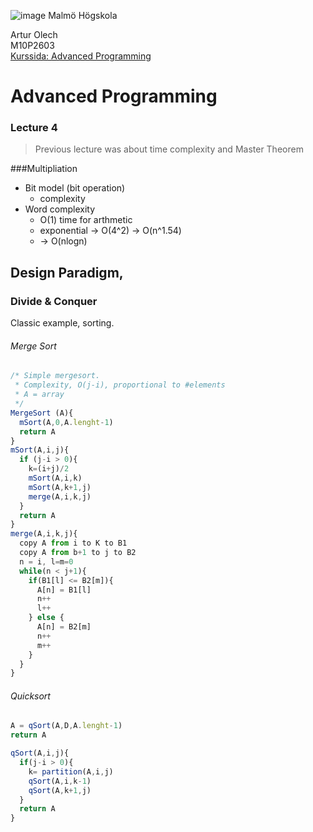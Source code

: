 ![image](https://pbs.twimg.com/profile_images/624172340/mah-logo-twitter_normal.png "Malmö Högskola") Malmö Högskola


Artur Olech <br>
M10P2603 <br>
[Kurssida: Advanced Programming](https://www.google.com "Advanced Programming")
# Advanced Programming
### Lecture 4
>Previous lecture was about time complexity and Master Theorem


###Multipliation
* Bit model (bit operation)
  * complexity
* Word complexity
  * O(1) time for arthmetic
  * exponential -> O(4^2) -> O(n^1.54)
  * -> O(nlogn)

## Design Paradigm,
### Divide & Conquer
Classic example, sorting.

###### Merge Sort
```javascript
/* Simple mergesort.
 * Complexity, O(j-i), proportional to #elements
 * A = array
 */
MergeSort (A){
  mSort(A,0,A.lenght-1)
  return A
}
mSort(A,i,j){
  if (j-i > 0){
    k=(i+j)/2
    mSort(A,i,k)
    mSort(A,k+1,j)
    merge(A,i,k,j)
  }
  return A
}
merge(A,i,k,j){
  copy A from i to K to B1
  copy A from b+1 to j to B2
  n = i, l=m=0
  while(n < j+1){
    if(B1[l] <= B2[m]){
      A[n] = B1[l]
      n++
      l++
    } else {
      A[n] = B2[m]
      n++
      m++
    }
  }
}

```
###### Quicksort
```javascript
A = qSort(A,D,A.lenght-1)
return A

qSort(A,i,j){
  if(j-i > 0){
    k= partition(A,i,j)
    qSort(A,i,k-1)
    qSort(A,k+1,j)
  }
  return A
}
```
